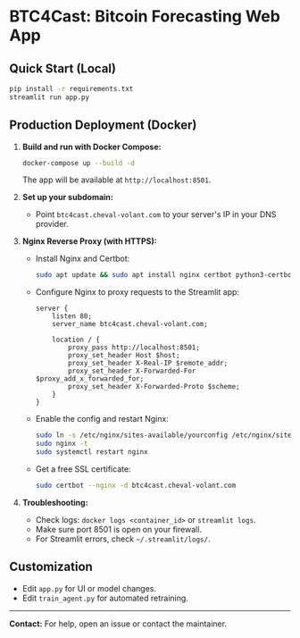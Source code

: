 # BTC4Cast: Bitcoin Forecasting Web App

## Quick Start (Local)

```bash
pip install -r requirements.txt
streamlit run app.py
```

## Production Deployment (Docker)

1. **Build and run with Docker Compose:**
   ```bash
   docker-compose up --build -d
   ```
   The app will be available at `http://localhost:8501`.

2. **Set up your subdomain:**
   - Point `btc4cast.cheval-volant.com` to your server's IP in your DNS provider.

3. **Nginx Reverse Proxy (with HTTPS):**
   - Install Nginx and Certbot:
     ```bash
     sudo apt update && sudo apt install nginx certbot python3-certbot-nginx
     ```
   - Configure Nginx to proxy requests to the Streamlit app:
     ```nginx
     server {
         listen 80;
         server_name btc4cast.cheval-volant.com;

         location / {
             proxy_pass http://localhost:8501;
             proxy_set_header Host $host;
             proxy_set_header X-Real-IP $remote_addr;
             proxy_set_header X-Forwarded-For $proxy_add_x_forwarded_for;
             proxy_set_header X-Forwarded-Proto $scheme;
         }
     }
     ```
   - Enable the config and restart Nginx:
     ```bash
     sudo ln -s /etc/nginx/sites-available/yourconfig /etc/nginx/sites-enabled/
     sudo nginx -t
     sudo systemctl restart nginx
     ```
   - Get a free SSL certificate:
     ```bash
     sudo certbot --nginx -d btc4cast.cheval-volant.com
     ```

4. **Troubleshooting:**
   - Check logs: `docker logs <container_id>` or `streamlit logs`.
   - Make sure port 8501 is open on your firewall.
   - For Streamlit errors, check `~/.streamlit/logs/`.

## Customization
- Edit `app.py` for UI or model changes.
- Edit `train_agent.py` for automated retraining.

---

**Contact:** For help, open an issue or contact the maintainer. 